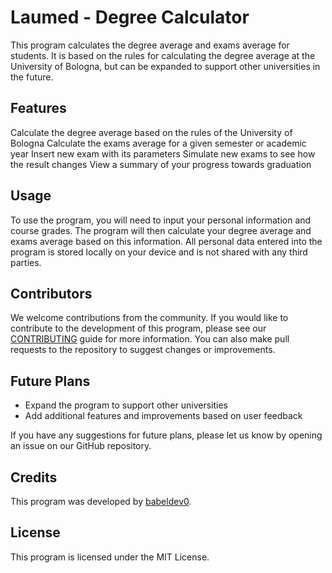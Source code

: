 # Laumed - Degree Calculator

This program calculates the degree average and exams average for students. It is based on the rules for calculating the degree average at the University of Bologna, but can be expanded to support other universities in the future.

## Features

Calculate the degree average based on the rules of the University of Bologna
Calculate the exams average for a given semester or academic year
Insert new exam with its parameters
Simulate new exams to see how the result changes
View a summary of your progress towards graduation

## Usage

To use the program, you will need to input your personal information and course grades. The program will then calculate your degree average and exams average based on this information. All personal data entered into the program is stored locally on your device and is not shared with any third parties.

## Contributors

We welcome contributions from the community. If you would like to contribute to the development of this program, please see our [CONTRIBUTING](CONTRIBUTING.md) guide for more information. You can also make pull requests to the repository to suggest changes or improvements.

## Future Plans

- Expand the program to support other universities
- Add additional features and improvements based on user feedback

If you have any suggestions for future plans, please let us know by opening an issue on our GitHub repository.

## Credits

This program was developed by [babeldev0](https://github.com/BabelDev0).

## License

This program is licensed under the MIT License.
